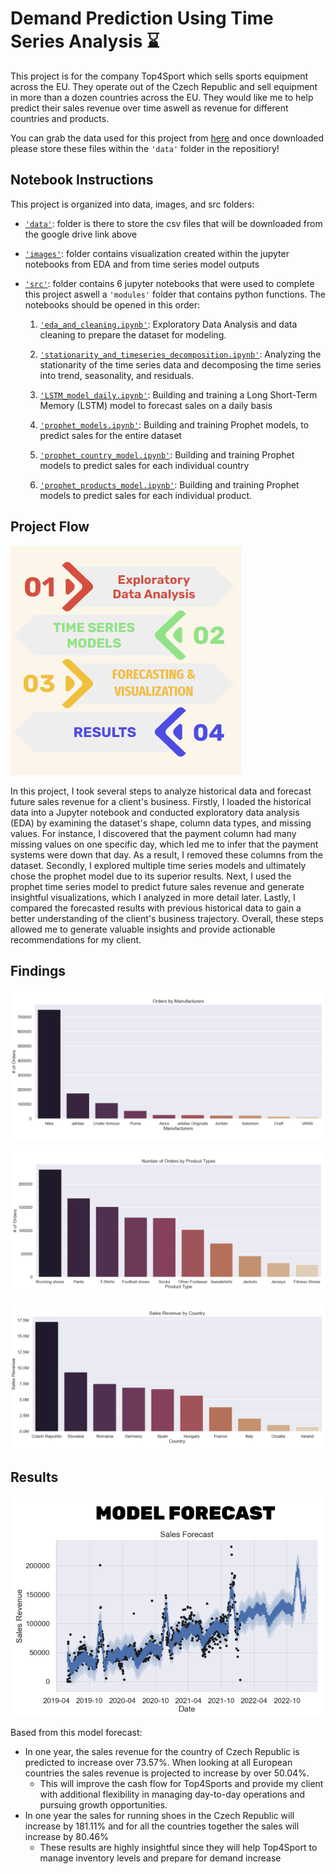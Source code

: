 # Demand Prediction Using Time Series Analysis ⌛

This project is for the company Top4Sport which sells sports equipment across the EU. They operate out of the Czech Republic and sell equipment in more than a dozen countries across the EU. They would like me to help predict their sales revenue over time aswell as revenue for different countries and products. 

You can grab the data used for this project from [here](https://drive.google.com/drive/folders/1-OFljaA6cE8F2WI6HCcPD-8g5M72hywI?usp=sharing) and once downloaded please store these files within the `'data'` folder in the repositiory!

## Notebook Instructions
This project is organized into data, images, and src folders:

 - [`'data'`](https://github.com/Jaghs/demand-prediction-project/tree/main/data): folder is there to store the csv files that will be downloaded from the google drive link above
 - [`'images'`](https://github.com/Jaghs/demand-prediction-project/tree/main/images): folder contains visualization created within the jupyter notebooks from EDA and from time series model outputs
- [`'src'`](https://github.com/Jaghs/demand-prediction-project/tree/main/src): folder contains 6 jupyter notebooks that were used to complete this project aswell a `'modules'` folder that contains python functions. The notebooks should be opened in this order:

  1. [`'eda_and_cleaning.ipynb'`](https://github.com/Jaghs/demand-prediction-project/blob/main/src/eda_and_cleaning.ipynb): Exploratory Data Analysis and data cleaning to prepare the dataset for modeling.

  2. [`'stationarity_and_timeseries_decomposition.ipynb'`](https://github.com/Jaghs/demand-prediction-project/blob/main/src/stationarity_and_timeseries_decomposition.ipynb): Analyzing the stationarity of the time series data and decomposing the time series into trend, seasonality, and residuals.

  3. [`'LSTM_model_daily.ipynb'`](https://github.com/Jaghs/demand-prediction-project/blob/main/src/LSTM_model_daily.ipynb): Building and training a Long Short-Term Memory (LSTM) model to forecast sales on a daily basis 

  4. [`'prophet_models.ipynb'`](https://github.com/Jaghs/demand-prediction-project/blob/main/src/prophet_models.ipynb): Building and training Prophet models, to predict sales for the entire dataset 

  5. [`'prophet_country_model.ipynb'`](https://github.com/Jaghs/demand-prediction-project/blob/main/src/prophet_country_model.ipynb): Building and training Prophet models to predict sales for each individual country 

  6. [`'prophet_products_model.ipynb'`](https://github.com/Jaghs/demand-prediction-project/blob/main/src/prophet_products_model.ipynb): Building and training Prophet models to predict sales for each individual product.

## Project Flow

![project_flow](./images/project_flow.png)

In this project, I took several steps to analyze historical data and forecast future sales revenue for a client's business. Firstly, I loaded the historical data into a Jupyter notebook and conducted exploratory data analysis (EDA) by examining the dataset's shape, column data types, and missing values. For instance, I discovered that the payment column had many missing values on one specific day, which led me to infer that the payment systems were down that day. As a result, I removed these columns from the dataset. Secondly, I explored multiple time series models and ultimately chose the prophet model due to its superior results. Next, I used the prophet time series model to predict future sales revenue and generate insightful visualizations, which I analyzed in more detail later. Lastly, I compared the forecasted results with previous historical data to gain a better understanding of the client's business trajectory. Overall, these steps allowed me to generate valuable insights and provide actionable recommendations for my client.

## Findings

![orders_by_manufacturers](./images/orders_by_manufacturers.png)

![orders_by_product](./images/orders_by_product.png)

![sales_by_country](./images/sales_by_country.png)

## Results

![model_forecast](./images/model_forecast.png)

Based from this model forecast:
- In one year, the sales revenue for the country of Czech Republic is predicted to increase over 73.57%. When looking at all European countries the sales revenue is projected to increase by over 50.04%. 
  - This will improve the cash flow for Top4Sports and provide my client with additional flexibility in managing day-to-day operations and pursuing growth opportunities.
- In one year the sales for running shoes in the Czech Republic will increase by 181.11% and for all the countries together the sales will increase by 80.46%
  - These results are highly insightful since they will help Top4Sport to manage inventory levels and prepare for demand increase

